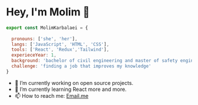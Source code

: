 # Hey, I'm Molim 👋


```js
export const MolimKarbalaei = { 
 
  pronouns: ['she', 'her'],
  langs: ['JavaScript', 'HTML', 'CSS'],
  tools: ['React', 'Redux','Tailwind'],
  experieceYear: 1,
  background: 'bachelor of civil engineering and master of safety engineering for transport' ,
  challenge: 'finding a job that improves my knowledge'
}
```

- 🔭 I’m currently working on open source projects.
- 🌱 I’m currently learning React more and more.
- 📫 How to reach me: [Email.me](Mohade3.karbalaei@gmail.com)



